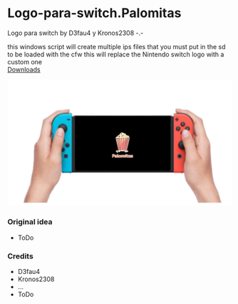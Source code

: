 # Logo-para-switch.Palomitas
Logo para switch by D3fau4 y Kronos2308 -.-

this windows script will create multiple ips files
that you must put in the sd to be loaded with the cfw
this will replace the Nintendo switch logo with a custom one<br>
[Downloads](https://github.com/StarDustCFW/Logo-para-switch.Palomitas/releases)

<a href="https://discord.gg/HcCBBYa"><img src="img/image.png" alt="Discord Server" /></a>

### Original idea
* ToDo

### Credits
* D3fau4
* Kronos2308
* ...
* ToDo
